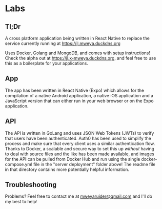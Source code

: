 # Labs
## Tl;Dr
A cross platform application being written in React Native to replace the service currently running at https://jl.mweya.duckdns.org

Uses Docker, Golang and MongoDB, and comes with setup instructions!
Check the alpha out at https://jl.x-mweya.duckdns.org, and feel free to use this as a boilerplate for your applications.

## App
The app has been written in React Native (Expo) which allows for the compilation of a native Android application, a native iOS application and a JavaScript version that can either run in your web browser or on the Expo application.

## API
The API is written in GoLang and uses JSON Web Tokens (JWTs) to verify that users have been authenticated. Auth0 has been used to simplify the process and make sure that every client uses a similar authentication flow. Thanks to Docker, a scalable and secure way to set this up *without* having to deal with source files and the like has been made available, and images for the API can be pulled from Docker Hub and run using the single docker-compose.yml file in the "server deployment" folder above!
The readme file in that directory contains more potentially helpful information.

## Troubleshooting
Problems? Feel free to contact me at mweyaruider@gmail.com and I'll do my best to help!